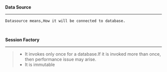 **Data Source** <hr />

```
Datasource means,How it will be connected to database.
```
<br />

**Session Factory** <hr /> 
> - It invokes only once for a database.If it is invoked more than once, then performance issue may arise.
> - It is immutable
